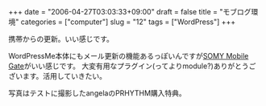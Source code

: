 +++
date = "2006-04-27T03:03:33+09:00"
draft = false
title = "モブログ環境"
categories = ["computer"]
slug = "12"
tags = ["WordPress"]
+++


携帯からの更新。いい感じです。

WordPressMe本体にもメール更新の機能あるっぽいんですが<a href="http://wp.somy.jp/mobile-gate/">SOMY Mobile Gate</a>がいい感じです。
大変有用なプラグイン(ってよりmodule?)ありがとうございます。活用していきたい。

写真はテストに撮影したangelaのPRHYTHM購入特典。
